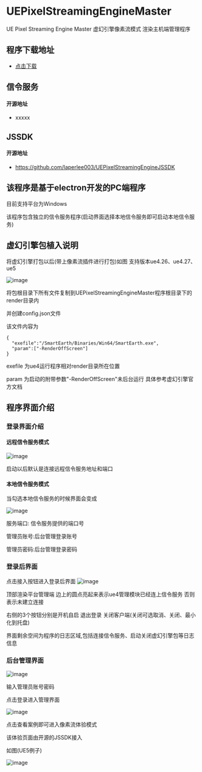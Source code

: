 # UEPixelStreamingEngineMaster
UE Pixel Streaming Engine Master
虚幻引擎像素流模式 渲染主机端管理程序

## 程序下载地址
- [点击下载](https://ue-pixel-streaming-engine.oss-cn-hangzhou.aliyuncs.com/UEPixelStreamingEngineMaster.exe)

## 信令服务
#### 开源地址
- xxxxx


## JSSDK
#### 开源地址
- https://github.com/laperlee003/UEPixelStreamingEngineJSSDK

## 该程序是基于electron开发的PC端程序
目前支持平台为Windows

该程序包含独立的信令服务程序(启动界面选择本地信令服务即可启动本地信令服务)


## 虚幻引擎包植入说明
将虚幻引擎打包以后(带上像素流插件进行打包)如图
支持版本ue4.26、ue4.27、ue5

![image](https://user-images.githubusercontent.com/15978397/174209865-f2ba0258-7c3f-4f71-92c8-128627908e23.png)

将包根目录下所有文件复制到UEPixelStreamingEngineMaster程序根目录下的render目录内

并创建config.json文件

该文件内容为
```
{
  "exefile":"/SmartEarth/Binaries/Win64/SmartEarth.exe",
  "param":["-RenderOffScreen"]
}
```
exefile 为ue4运行程序相对render目录所在位置

param 为启动的附带参数"-RenderOffScreen"未后台运行 具体参考虚幻引擎官方文档


## 程序界面介绍
### 登录界面介绍
#### 远程信令服务模式
![image](https://user-images.githubusercontent.com/15978397/174204722-015a3229-4d0d-404c-b354-9c4bc94616fb.png)

启动以后默认是连接远程信令服务地址和端口

#### 本地信令服务模式
当勾选本地信令服务的时候界面会变成

![image](https://user-images.githubusercontent.com/15978397/174548395-a22814d0-a6b4-4ec8-bf76-c2d9dd396d9d.png)

服务端口: 信令服务提供的端口号

管理员账号:后台管理登录账号

管理员密码:后台管理登录密码

### 登录后界面
点击接入按钮进入登录后界面
![image](https://user-images.githubusercontent.com/15978397/174206003-abc424e3-f538-472c-b892-a83b14c4eadb.png)

顶部渲染平台管理端 边上的圆点亮起来表示ue4管理模块已经连上信令服务 否则表示未建立连接

右侧的3个按钮分别是开机自启 退出登录 关闭客户端(关闭可选取消、关闭、最小化到托盘)

界面剩余空间为程序的日志区域,包括连接信令服务、启动关闭虚幻引擎包等日志信息

### 后台管理界面
![image](https://user-images.githubusercontent.com/15978397/174212423-59caa5ab-6ab7-4396-986b-fd2e1e95a1d1.png)

输入管理员账号密码

点击登录进入管理界面

![image](https://user-images.githubusercontent.com/15978397/174212490-19fc7b11-26aa-4fcb-a02d-704d5b102308.png)

点击查看案例即可进入像素流体验模式

该体验页面由开源的JSSDK接入

如图(UE5例子)

![image](https://user-images.githubusercontent.com/15978397/175313939-37f034a3-fb83-473b-b2c4-3e99fb4a31e5.png)

